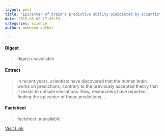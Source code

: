 ```yaml
---
layout: post
title: "Epicenter of brain's predictive ability pinpointed by scientists"
date: 2015-06-02 17:05:53
categories: Science
author: unknown author

---
```



#### Digest
>digest unavailable

#### Extract
>In recent years, scientists have discovered that the human brain works on predictions, contrary to the previously accepted theory that it reacts to outside sensations. Now, researchers have reported finding the epicenter of those predictions....

#### Factsheet
>factsheet unavailable

[Visit Link](http://www.sciencedaily.com/releases/2015/06/150602130553.htm)


